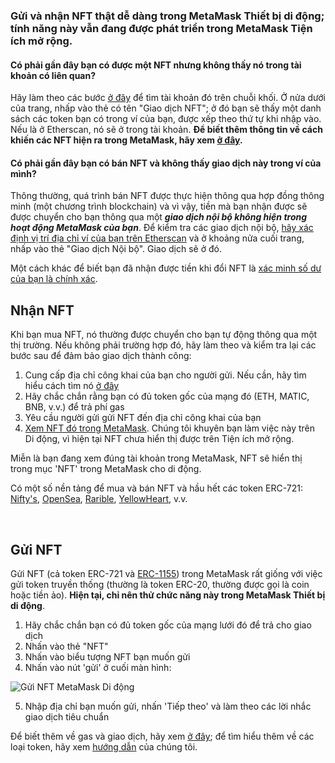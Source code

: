 ### Gửi và nhận NFT thật dễ dàng trong **MetaMask Thiết bị di động**; tính năng này vẫn đang được phát triển trong MetaMask Tiện ích mở rộng.


#### Có phải gần đây bạn có được một NFT nhưng không thấy nó trong tài khoản có liên quan?


Hãy làm theo các bước [ở đây](https://support.metamask.io/hc/en-us/articles/360057536611) để tìm tài khoản đó trên chuỗi khối. Ở nửa dưới của trang, nhấp vào thẻ có tên "Giao dịch NFT"; ở đó bạn sẽ thấy một danh sách các token bạn có trong ví của bạn, được xếp theo thứ tự khi nhập vào. Nếu là ở Etherscan, nó sẽ ở trong tài khoản. **Để biết thêm thông tin về cách khiến các NFT hiện ra trong MetaMask, hãy xem [ở đây](https://support.metamask.io/hc/en-us/articles/360058238591).**


#### Có phải gần đây bạn có bán NFT và không thấy giao dịch này trong ví của mình?


Thông thường, quá trình bán NFT được thực hiện thông qua hợp đồng thông minh (một chương trình blockchain) và vì vậy, tiền mà bạn nhận được sẽ được chuyển cho bạn thông qua một ***giao dịch nội bộ không hiện trong hoạt động MetaMask của bạn***. Để kiểm tra các giao dịch nội bộ, [hãy xác định vị trí địa chỉ ví của bạn trên Etherscan](https://support.metamask.io/hc/en-us/articles/360057536611) và ở khoảng nửa cuối trang, nhấp vào thẻ "Giao dịch Nội bộ". Giao dịch sẽ ở đó.


Một cách khác để biết bạn đã nhận được tiền khi đổi NFT là [xác minh số dư của bạn là chính xác](https://support.metamask.io/hc/en-us/articles/4407623354139).



Nhận NFT
---------


Khi bạn mua NFT, nó thường được chuyển cho bạn tự động thông qua một thị trường. Nếu không phải trường hợp đó, hãy làm theo và kiểm tra lại các bước sau để đảm bảo giao dịch thành công: 


1. Cung cấp địa chỉ công khai của bạn cho người gửi. Nếu cần, hãy tìm hiểu cách tìm nó [ở đây](https://support.metamask.io/hc/en-us/articles/360015289512)
2. Hãy chắc chắn rằng bạn có đủ token gốc của mạng đó (ETH, MATIC, BNB, v.v.) để trả phí gas
3. Yêu cầu người gửi gửi NFT đến địa chỉ công khai của bạn
4. [Xem NFT đó trong MetaMask](https://support.metamask.io/hc/en-us/articles/360058238591). Chúng tôi khuyên bạn làm việc này trên Di động, vì hiện tại NFT chưa hiển thị được trên Tiện ích mở rộng.


Miễn là bạn đang xem đúng tài khoản trong MetaMask, NFT sẽ hiển thị trong mục 'NFT' trong MetaMask cho di động.


Có một số nền tảng để mua và bán NFT và hầu hết các token ERC-721: [Nifty's](https://niftys.com/), [OpenSea](https://opensea.io/), [Rarible](https://rarible.com/), [YellowHeart](https://yh.io/), v.v.


 


Gửi NFT
-------


Gửi NFT (cả token ERC-721 và [ERC-1155](https://support.metamask.io/hc/en-us/articles/360058488651)) trong MetaMask rất giống với việc gửi token truyền thống (thường là token ERC-20, thường được gọi là coin hoặc tiền ảo). **Hiện tại, chỉ nên thử chức năng này trong MetaMask Thiết bị di động**.


1. Hãy chắc chắn bạn có đủ token gốc của mạng lưới đó để trả cho giao dịch
2. Nhấn vào thẻ "NFT"
3. Nhấn vào biểu tượng NFT bạn muốn gửi
4. Nhấn vào nút 'gửi' ở cuối màn hình:


![Gửi NFT MetaMask Di động](https://support.metamask.io/hc/article_attachments/12539451275163)


5. Nhập địa chỉ bạn muốn gửi, nhấn 'Tiếp theo' và làm theo các lời nhắc giao dịch tiêu chuẩn


Để biết thêm về gas và giao dịch, hãy xem [ở đây](https://support.metamask.io/hc/en-us/articles/4404600179227-User-Guide-Gas); để tìm hiểu thêm về các loại token, hãy xem [hướng dẫn](https://support.metamask.io/hc/en-us/articles/4405497827355-User-guide-Tokens) của chúng tôi.


